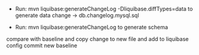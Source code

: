 - Run: mvn liquibase:generateChangeLog -Dliquibase.diffTypes=data to generate data change
-> db.changelog.mysql.sql

- Run: mvn liquibase:generateChangeLog to generate schema

compare with baseline and copy change to new file and add to liquibase config
commit new baseline

